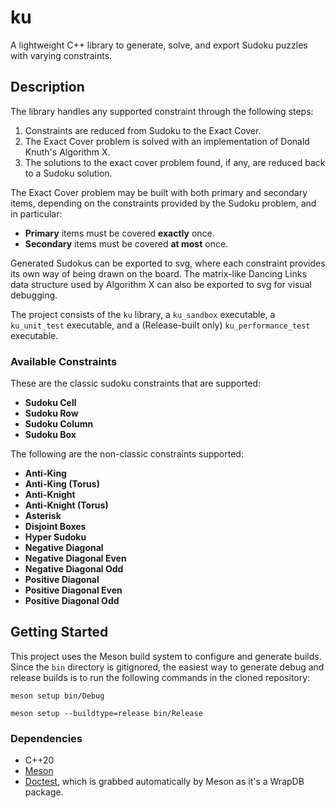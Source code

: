 # ku
A lightweight C++ library to generate, solve, and export Sudoku puzzles with varying constraints.

## Description
The library handles any supported constraint through the following steps:
1. Constraints are reduced from Sudoku to the Exact Cover.
2. The Exact Cover problem is solved with an implementation of Donald Knuth's Algorithm X.
3. The solutions to the exact cover problem found, if any, are reduced back to a Sudoku solution.

The Exact Cover problem may be built with both primary and secondary items, depending on the constraints provided by the Sudoku problem, and in particular:
- __Primary__ items must be covered __exactly__ once.
- __Secondary__ items must be covered __at most__ once.

Generated Sudokus can be exported to svg, where each constraint provides its own way of being drawn on the board.
The matrix-like Dancing Links data structure used by Algorithm X can also be exported to svg for visual debugging.

The project consists of the `ku` library, a `ku_sandbox` executable, a `ku_unit_test` executable, and a (Release-built only) `ku_performance_test` executable.

### Available Constraints
These are the classic sudoku constraints that are supported:
- __Sudoku Cell__
- __Sudoku Row__
- __Sudoku Column__
- __Sudoku Box__

The following are the non-classic constraints supported:
- __Anti-King__
- __Anti-King (Torus)__
- __Anti-Knight__
- __Anti-Knight (Torus)__
- __Asterisk__
- __Disjoint Boxes__
- __Hyper Sudoku__
- __Negative Diagonal__
- __Negative Diagonal Even__
- __Negative Diagonal Odd__
- __Positive Diagonal__
- __Positive Diagonal Even__
- __Positive Diagonal Odd__

## Getting Started
This project uses the Meson build system to configure and generate builds.
Since the `bin` directory is gitignored, the easiest way to generate debug and release builds is to run the following commands in the cloned repository:
```
meson setup bin/Debug
```
```
meson setup --buildtype=release bin/Release
```

### Dependencies
- C++20
- [Meson](https://mesonbuild.com/)
- [Doctest](https://github.com/doctest/doctest), which is grabbed automatically by Meson as it's a WrapDB package.
